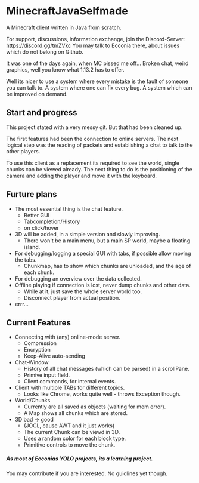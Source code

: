 # MinecraftJavaSelfmade

A Minecraft client written in Java from scratch.

For support, discussions, information exchange, join the Discord-Server: https://discord.gg/tmZVkc You may talk to Ecconia there, about issues which do not belong on Github.

It was one of the days again, when MC pissed me off... Broken chat, weird graphics, well you know what 1.13.2 has to offer.

Well its nicer to use a system where every mistake is the fault of someone you can talk to. A system where one can fix every bug. A system which can be improved on demand.

## Start and progress

This project stated with a very messy git. But that had been cleaned up.

The first features had been the connection to online servers. The next logical step was the reading of packets and establishing a chat to talk to the other players.

To use this client as a replacement its required to see the world, single chunks can be viewed already.
The next thing to do is the positioning of the camera and adding the player and move it with the keyboard.

## Furture plans

* The most essential thing is the chat feature.
    - Better GUI
    - Tabcompletion/History
    - on click/hover
* 3D will be added, in a simple version and slowly improving.
    - There won't be a main menu, but a main SP world, maybe a floating island.
* For debugging/logging a special GUI with tabs, if possible allow moving the tabs.
    - Chunkmap, has to show which chunks are unloaded, and the age of each chunk.
* For debugging an overview over the data collected.
* Offline playing if connection is lost, never dump chunks and other data.
    - While at it, just save the whole server world too.
    - Disconnect player from actual position.
* errr...

## Current Features

* Connecting with (any) online-mode server.
  * Compression
  * Encryption
  * Keep-Alive auto-sending
* Chat-Window
  - History of all chat messages (which can be parsed) in a scrollPane.
  - Primive input field.
  - Client commands, for internal events.
* Client with multiple TABs for different topics.
  - Looks like Chrome, works quite well - throws Exception though.
* World/Chunks
  - Currently are all saved as objects (waiting for mem error).
  - A Map shows all chunks which are stored.
* 3D bad -> good
  - (JOGL, cause AWT and it just works)
  - The current Chunk can be viewd in 3D.
  - Uses a random color for each block type.
  - Primitive controls to move the chunk.

##### As most of Ecconias YOLO projects, its a learning project.

You may contribute if you are interested. No guidlines yet though.

